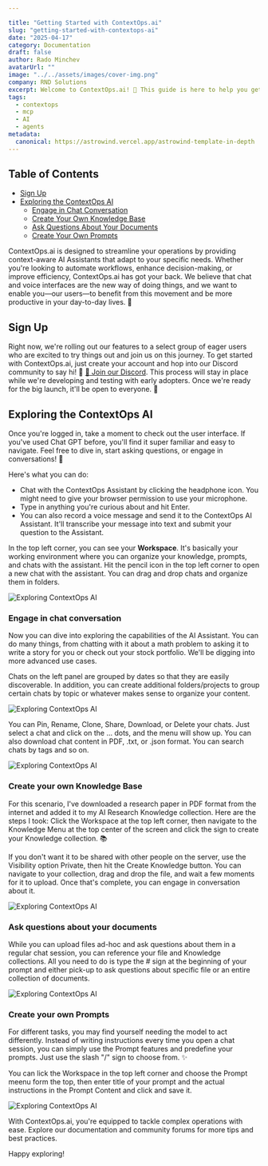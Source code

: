 ```yaml
---

title: "Getting Started with ContextOps.ai"
slug: "getting-started-with-contextops-ai"
date: "2025-04-17"
category: Documentation
draft: false
author: Rado Minchev
avatarUrl: ""
image: "../../assets/images/cover-img.png"
company: RND Solutions
excerpt: Welcome to ContextOps.ai! 🎉 This guide is here to help you get started with our platform, giving you the essential steps to begin leveraging the power of our context-driven AI Assistant. We're still in development, but we've got some cool things to show and talk about. 😊 We're working tirelessly to add more integrations that fit various use cases.
tags:
  - contextops
  - mcp
  - AI
  - agents
metadata:
  canonical: https://astrowind.vercel.app/astrowind-template-in-depth
---
```

## Table of Contents
- [Sign Up](#sign-up)
- [Exploring the ContextOps AI](#exploring-the-contextops-ai)
  - [Engage in Chat Conversation](#engage-in-chat-conversation)
  - [Create Your Own Knowledge Base](#create-your-own-knowledge-base)
  - [Ask Questions About Your Documents](#ask-questions-about-your-documents)
  - [Create Your Own Prompts](#create-your-own-prompts)


ContextOps.ai is designed to streamline your operations by providing context-aware AI Assistants that adapt to your specific needs. Whether you're looking to automate workflows, enhance decision-making, or improve efficiency, ContextOps.ai has got your back. We believe that chat and voice interfaces are the new way of doing things, and we want to enable you—our users—to benefit from this movement and be more productive in your day-to-day lives. 🚀

## Sign Up

Right now, we're rolling out our features to a select group of eager users who are excited to try things out and join us on this journey. To get started with ContextOps.ai, just create your account and hop into our Discord community to say hi! 👋 [🔗 Join our Discord](https://discord.gg/RNa7nds8). This process will stay in place while we're developing and testing with early adopters. Once we're ready for the big launch, it'll be open to everyone. 🎉


## Exploring the ContextOps AI

Once you're logged in, take a moment to check out the user interface. If you've used Chat GPT before, you'll find it super familiar and easy to navigate. Feel free to dive in, start asking questions, or engage in conversations! 💬

Here's what you can do:
- Chat with the ContextOps Assistant by clicking the headphone icon. You might need to give your browser permission to use your microphone.
- Type in anything you're curious about and hit Enter.
- You can also record a voice message and send it to the ContextOps AI Assistant. It'll transcribe your message into text and submit your question to the Assistant.

In the top left corner, you can see your **Workspace**. It's basically your working environment where you can organize your knowledge, prompts, and chats with the assistant. Hit the pencil icon in the top left corner to open a new chat with the assistant. You can drag and drop chats and organize them in folders.

![Exploring ContextOps AI](public/getting-started.png)

### Engage in chat conversation 

Now you can dive into exploring the capabilities of the AI Assistant. You can do many things, from chatting with it about a math problem to asking it to write a story for you or check out your stock portfolio. We'll be digging into more advanced use cases.

Chats on the left panel are grouped by dates so that they are easily discoverable. In addition, you can create additional folders/projects to group certain chats by topic or whatever makes sense to organize your content.

![Exploring ContextOps AI](public/chat-ui.png)

You can Pin, Rename, Clone, Share, Download, or Delete your chats. Just select a chat and click on the ... dots, and the menu will show up. You can also download chat content in PDF, .txt, or .json format. You can search chats by tags and so on.

![Exploring ContextOps AI](public/chats.png)

### Create your own Knowledge Base
For this scenario, I've downloaded a research paper in PDF format from the internet and added it to my AI Research Knowledge collection. Here are the steps I took:
Click the Workspace at the top left corner, then navigate to the Knowledge Menu at the top center of the screen and click the sign to create your Knowledge collection. 📚

If you don't want it to be shared with other people on the server, use the Visibility option Private, then hit the Create Knowledge button.
You can navigate to your collection, drag and drop the file, and wait a few moments for it to upload. Once that's complete, you can engage in conversation about it.

![Exploring ContextOps AI](public/knowledge-collection.png)

### Ask questions about your documents

While you can upload files ad-hoc and ask questions about them in a regular chat session, you can reference your file and Knowledge collections. All you need to do is type the # sign at the beginning of your prompt and either pick-up to ask questions about specific file or an entire collection of documents.

![Exploring ContextOps AI](public/chat-knowledge.png)

### Create your own Prompts
For different tasks, you may find yourself needing the model to act differently. Instead of writing instructions every time you open a chat session, you can simply use the Prompt features and predefine your prompts. Just use the slash "/" sign to choose from. ✨

You can lick the Workspace in the top left corner and choose the Prompt meenu form the top, then enter title of your prompt and the actual instructions in the Prompt Content and click and save it.

![Exploring ContextOps AI](public/fin-analysts.png)

With ContextOps.ai, you're equipped to tackle complex operations with ease. Explore our documentation and community forums for more tips and best practices.

Happy exploring!
